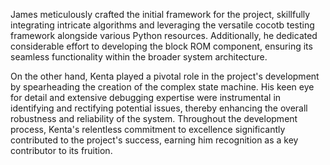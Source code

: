 James meticulously crafted the initial framework for the project, skillfully integrating intricate algorithms and leveraging the versatile cocotb testing framework alongside various Python resources. Additionally, he dedicated considerable effort to developing the block ROM component, ensuring its seamless functionality within the broader system architecture.

On the other hand, Kenta played a pivotal role in the project's development by spearheading the creation of the complex state machine. His keen eye for detail and extensive debugging expertise were instrumental in identifying and rectifying potential issues, thereby enhancing the overall robustness and reliability of the system. Throughout the development process, Kenta's relentless commitment to excellence significantly contributed to the project's success, earning him recognition as a key contributor to its fruition.
